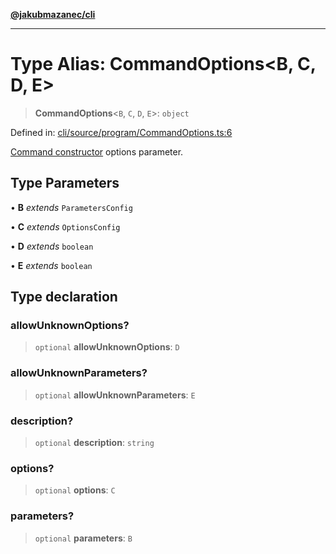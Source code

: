 [**@jakubmazanec/cli**](../README.md)

---

# Type Alias: CommandOptions\<B, C, D, E\>

> **CommandOptions**\<`B`, `C`, `D`, `E`\>: `object`

Defined in:
[cli/source/program/CommandOptions.ts:6](https://github.com/jakubmazanec/tools/blob/90a5050fae768000bb00b2044438762c3c8c0f98/packages/cli/source/program/CommandOptions.ts#L6)

[Command constructor](../classes/Command.md#constructors) options parameter.

## Type Parameters

• **B** _extends_ `ParametersConfig`

• **C** _extends_ `OptionsConfig`

• **D** _extends_ `boolean`

• **E** _extends_ `boolean`

## Type declaration

### allowUnknownOptions?

> `optional` **allowUnknownOptions**: `D`

### allowUnknownParameters?

> `optional` **allowUnknownParameters**: `E`

### description?

> `optional` **description**: `string`

### options?

> `optional` **options**: `C`

### parameters?

> `optional` **parameters**: `B`
